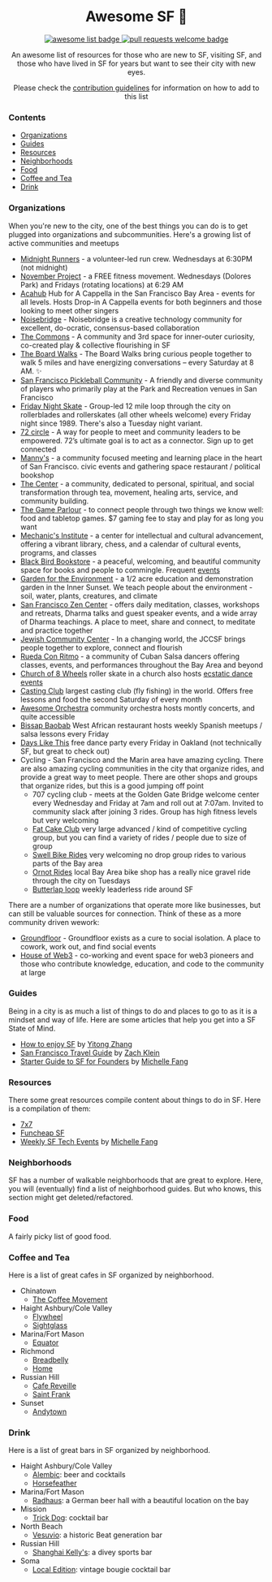 <div align="center">
  <h1 align="center">Awesome SF 🌉</h1>
  <p align="center">
    <a href="https://github.com/sindresorhus/awesome">
      <img alt="awesome list badge" src="https://cdn.rawgit.com/sindresorhus/awesome/d7305f38d29fed78fa85652e3a63e154dd8e8829/media/badge.svg">
    </a>
    <a href="http://makeapullrequest.com">
      <img alt="pull requests welcome badge" src="https://img.shields.io/badge/PRs-welcome-brightgreen.svg?style=flat">
    </a>
  </p>
  
  <p align="center"> An awesome list of resources for those who are new to SF, visiting SF, and those who have lived in SF for years but want to see their city with new eyes.</p>
  <p align="center">Please check the <a href="CONTRIBUTING.md">contribution guidelines</a> for information on how to add to this list</p>
  
</div>

### Contents

- [Organizations](#organizations)
- [Guides](#guides)
- [Resources](#resources)
- [Neighborhoods](#neighborhoods)
- [Food](#food)
- [Coffee and Tea](#coffee-and-tea)
- [Drink](#drink)

### Organizations

When you're new to the city, one of the best things you can do is to get plugged into organizations and subcommunities. Here's a growing list of active communities and meetups

- [Midnight Runners](https://linktr.ee/midnightrunnerssf) - a volunteer-led run crew. Wednesdays at 6:30PM (not midnight)
- [November Project](https://november-project.com/san-francisco-ca/) - a FREE fitness movement. Wednesdays (Dolores Park) and Fridays (rotating locations) at 6:29 AM
- [Acahub](https://www.acahub.co/) Hub for A Cappella in the San Francisco Bay Area - events for all levels. Hosts Drop-in A Cappella events for both beginners and those looking to meet other singers
- [Noisebridge](https://www.noisebridge.net/wiki/Noisebridge) - Noisebridge is a creative technology community for excellent, do-ocratic, consensus-based collaboration
- [The Commons](https://www.thesfcommons.com/) - A community and 3rd space for inner-outer curiosity, co-created play & collective flourishing in SF
- [The Board Walks](https://www.theboardwalks.com) - The Board Walks bring curious people together to walk 5 miles and have energizing conversations – every Saturday at 8 AM. ✨
- [San Francisco Pickleball Community](https://pickleballsf.com/) - A friendly and diverse community of players who primarily play at the Park and Recreation venues in San Francisco
- [Friday Night Skate](https://www.facebook.com/groups/196455884283726) - Group-led 12 mile loop through the city on rollerblades and rollerskates (all other wheels welcome) every Friday night since 1989. There's also a Tuesday night variant.
- [72 circle](https://72circle.com/) - A way for people to meet and community leaders to be empowered. 72’s ultimate goal is to act as a connector. Sign up to get connected
- [Manny's](https://welcometomannys.com/) - a community focused meeting and learning place in the heart of San Francisco. civic events and gathering space restaurant / political bookshop
- [The Center](https://www.thecentersf.com/) - a community, dedicated to personal, spiritual, and social transformation through tea, movement, healing arts, service, and community building.
- [The Game Parlour](https://www.thegameparlour.com/) - to connect people through two things we know well: food and tabletop games. $7 gaming fee to stay and play for as long you want
- [Mechanic's Institute](https://www.milibrary.org/) - a center for intellectual and cultural advancement, offering a vibrant library, chess, and a calendar of cultural events, programs, and classes
- [Black Bird Bookstore](https://blackbirdsf.com/) - a peaceful, welcoming, and beautiful community space for books and people to commingle. Frequent [events](https://blackbirdsf.com/blogs/upcoming-events)
- [Garden for the Environment](https://www.gardenfortheenvironment.org/) - a 1/2 acre education and demonstration garden in the Inner Sunset. We teach people about the environment - soil, water, plants, creatures, and climate
- [San Francisco Zen Center](https://www.sfzc.org/) - offers daily meditation, classes, workshops and retreats, Dharma talks and guest speaker events, and a wide array of Dharma teachings. A place to meet, share and connect, to meditate and practice together
- [Jewish Community Center](https://www.jccsf.org/) - In a changing world, the JCCSF brings people together to explore, connect and flourish
- [Rueda Con Ritmo](https://www.ruedaconritmo.com) - a community of Cuban Salsa dancers offering classes, events, and performances throughout the Bay Area and beyond
- [Church of 8 Wheels](http://www.churchof8wheels.com/) roller skate in a church also hosts [ecstatic dance events](https://ecstaticdance.org/dance/san-francisco-ecstatic-dance/)
 - [Casting Club](https://www.ggacc.org/) largest casting club (fly fishing) in the world. Offers free lessons and food the second Saturday of every month
- [Awesome Orchestra](https://awesomeorchestra.org/) community orchestra hosts montly concerts, and quite accessible
- [Bissap Baobab](https://www.bissapbaobab.com/events) West African restaurant hosts weekly Spanish meetups / salsa lessons every Friday
- [Days Like This](https://www.instagram.com/dayslikethis.oakland/) free dance party every Friday in Oakland (not technically SF, but great to check out)
- Cycling - San Francisco and the Marin area have amazing cycling. There are also amazing cycling communities in the city that organize rides, and provide a great way to meet people. There are other shops and groups that organize rides, but this is a good jumping off point
    - 707 cycling club - meets at the Golden Gate Bridge welcome center every Wednesday and Friday at 7am and roll out at 7:07am. Invited to community slack after joining 3 rides. Group has high fitness levels but very welcoming
    - [Fat Cake Club](https://www.fatcake.cc/) very large advanced / kind of competitive cycling group, but you can find a variety of rides / people due to size of group
    - [Swell Bike Rides](https://www.swellbicycles.com/rides-clinics) very welcoming no drop group rides to various parts of the Bay area
    - [Ornot Rides](https://www.ornotbike.com/pages/showroom) local Bay Area bike shop has a really nice gravel ride through the city on Tuesdays
    - [Butterlap loop](https://butterlap.bike/) weekly leaderless ride around SF

There are a number of organizations that operate more like businesses, but can still be valuable sources for connection. Think of these as a more community driven wework:

- [Groundfloor](https://groundfloorclub.com/) - Groundfloor exists as a cure to social isolation. A place to cowork, work out, and find social events
- [House of Web3](https://edgeandnode.com/thehouseofweb3/) - co-working and event space for web3 pioneers and those who contribute knowledge, education, and code to the community at large

### Guides

Being in a city is as much a list of things to do and places to go to as it is a mindset and way of life. Here are some articles that help you get into a SF State of Mind.

- [How to enjoy SF](http://zhayitong.com/2023/06/17/sf.html) by [Yitong Zhang](https://twitter.com/zhayitong)
- [San Francisco Travel Guide](https://www.zachklein.com/sf/) by [Zach Klein](https://x.com/zachklein)
- [Starter Guide to SF for Founders](https://www.startertosf.guide/michellesnotion/Starter-Guide-to-SF-for-Founders-ad0e4f3702b04d339599638ef1afb416) by [Michelle Fang](https://twitter.com/michelleefang)

### Resources

There some great resources compile content about things to do in SF. Here is a compilation of them:

- [7x7](https://www.7x7.com/)
- [Funcheap SF](https://sf.funcheap.com/)
- [Weekly SF Tech Events](https://michellesnotion.notion.site/michellesnotion/SF-Community-Guide-e7d74969a4af434ca578196370f826ef) by [Michelle Fang](https://twitter.com/michelleefang)

### Neighborhoods

SF has a number of walkable neighborhoods that are great to explore. Here, you will (eventually) find a list of neighborhood guides. But who knows, this section might get deleted/refactored.

### Food

A fairly picky list of good food.

### Coffee and Tea

Here is a list of great cafes in SF organized by neighborhood.

- Chinatown
  - [The Coffee Movement](https://maps.app.goo.gl/CEusyx9qeusRhxJAA)
- Haight Ashbury/Cole Valley
  - [Flywheel](https://maps.app.goo.gl/5q8RyDZXQwuSxoLP9)
  - [Sightglass](https://goo.gl/maps/Y9rzXEri1o2F7ZWX9)
- Marina/Fort Mason
  - [Equator](https://goo.gl/maps/MyiAeLse2naJ2nJX6)
- Richmond
  - [Breadbelly](https://goo.gl/maps/apUjMEXvLcPKyQVt6)
  - [Home](https://maps.app.goo.gl/RACQMAdSaSqPFKKi6)
- Russian Hill
  - [Cafe Reveille](https://goo.gl/maps/A71SsXjqwFc29JtQ6)
  - [Saint Frank](https://goo.gl/maps/zXfTzSxyAy5F2zzU6)
- Sunset
  - [Andytown](https://goo.gl/maps/QAoxPg8HhoMJvan39)

### Drink

Here is a list of great bars in SF organized by neighborhood.

- Haight Ashbury/Cole Valley
  - [Alembic](https://maps.app.goo.gl/frwB6ftAQhoakRbY9): beer and cocktails
  - [Horsefeather](https://maps.app.goo.gl/ZqgmntTdiGjjga2n9)
- Marina/Fort Mason
  - [Radhaus](https://maps.app.goo.gl/D2j2UycRBKbUJZJG6): a German beer hall with a beautiful location on the bay
- Mission
  - [Trick Dog](https://maps.app.goo.gl/ZMYS3mdUNYcRAC8W6): cocktail bar
- North Beach
  - [Vesuvio](https://maps.app.goo.gl/DHvLv2hTxKgbD2DL9): a historic Beat generation bar
- Russian Hill
  - [Shanghai Kelly's](https://maps.app.goo.gl/VKVgXnGpCrNXUNSa7): a divey sports bar
- Soma
  - [Local Edition](https://maps.app.goo.gl/ubQAXWd4nA5d4Ufk9): vintage bougie cocktail bar
